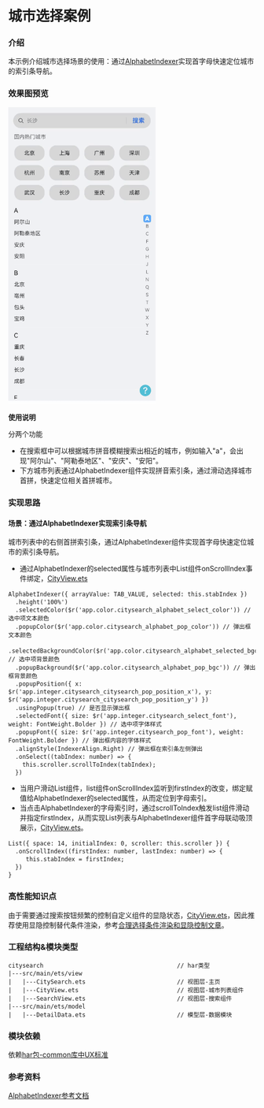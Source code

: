 # 城市选择案例

### 介绍

本示例介绍城市选择场景的使用：通过[AlphabetIndexer](https://developer.huawei.com/consumer/cn/doc/harmonyos-references-V2/ts-container-alphabet-indexer-0000001427744828-V2)实现首字母快速定位城市的索引条导航。

### 效果图预览

<img src="../../entry/src/main/resources/base/media/city_search.gif" width="300">

**使用说明**

分两个功能
- 在搜索框中可以根据城市拼音模糊搜索出相近的城市，例如输入"a"，会出现"阿尔山"、"阿勒泰地区"、"安庆"、"安阳"。
- 下方城市列表通过AlphabetIndexer组件实现拼音索引条，通过滑动选择城市首拼，快速定位相关首拼城市。

### 实现思路
#### 场景：通过AlphabetIndexer实现索引条导航

城市列表中的右侧首拼索引条，通过AlphabetIndexer组件实现首字母快速定位城市的索引条导航。

- 通过AlphabetIndexer的selected属性与城市列表中List组件onScrollIndex事件绑定，[CityView.ets](src/main/ets/view/CityView.ets)

```
AlphabetIndexer({ arrayValue: TAB_VALUE, selected: this.stabIndex })
  .height('100%')
  .selectedColor($r('app.color.citysearch_alphabet_select_color')) // 选中项文本颜色
  .popupColor($r('app.color.citysearch_alphabet_pop_color')) // 弹出框文本颜色
  .selectedBackgroundColor($r('app.color.citysearch_alphabet_selected_bgc')) // 选中项背景颜色
  .popupBackground($r('app.color.citysearch_alphabet_pop_bgc')) // 弹出框背景颜色
  .popupPosition({ x: $r('app.integer.citysearch_citysearch_pop_position_x'), y: $r('app.integer.citysearch_citysearch_pop_position_y') })
  .usingPopup(true) // 是否显示弹出框
  .selectedFont({ size: $r('app.integer.citysearch_select_font'), weight: FontWeight.Bolder }) // 选中项字体样式
  .popupFont({ size: $r('app.integer.citysearch_pop_font'), weight: FontWeight.Bolder }) // 弹出框内容的字体样式
  .alignStyle(IndexerAlign.Right) // 弹出框在索引条左侧弹出
  .onSelect((tabIndex: number) => {
    this.scroller.scrollToIndex(tabIndex);
  })
```
- 当用户滑动List组件，list组件onScrollIndex监听到firstIndex的改变，绑定赋值给AlphabetIndexer的selected属性，从而定位到字母索引。
- 当点击AlphabetIndexer的字母索引时，通过scrollToIndex触发list组件滑动并指定firstIndex，从而实现List列表与AlphabetIndexer组件首字母联动吸顶展示，[CityView.ets](src/main/ets/view/CityView.ets)。
```
List({ space: 14, initialIndex: 0, scroller: this.scroller }) {
  .onScrollIndex((firstIndex: number, lastIndex: number) => {
     this.stabIndex = firstIndex;
  })
}
```


### 高性能知识点

由于需要通过搜索按钮频繁的控制自定义组件的显隐状态，[CityView.ets](src/main/ets/view/CityView.ets)，因此推荐使用显隐控制替代条件渲染，参考[合理选择条件渲染和显隐控制文章](../../../docs/performance/proper-choice-between-if-and-visibility.md)。

### 工程结构&模块类型

   ```
   citysearch                                      // har类型
   |---src/main/ets/view
   |   |---CitySearch.ets                          // 视图层-主页 
   |   |---CityView.ets                            // 视图层-城市列表组件
   |   |---SearchView.ets                          // 视图层-搜索组件
   |---src/main/ets/model
   |   |---DetailData.ets                          // 模型层-数据模块 
   ```

### 模块依赖

依赖[har包-common库中UX标准](../../common/utils/src/main/resources/base/element)


### 参考资料

[AlphabetIndexer参考文档](https://developer.huawei.com/consumer/cn/doc/harmonyos-references-V2/ts-container-alphabet-indexer-0000001427744828-V2)